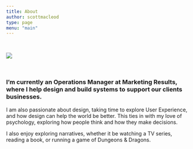 ```yaml
---
title: About
author: scottmacleod
type: page
menu: "main"
---
```

&nbsp;

![][1]

&nbsp;&nbsp;

### I&#8217;m currently an Operations Manager at Marketing Results, where I help design and build systems to support our clients businesses.

I am also passionate about design, taking time to explore User Experience, and how design can help the world be better. This ties in with my love of psychology, exploring how people think and how they make decisions.

I also enjoy exploring narratives, whether it be watching a TV series, reading a book, or running a game of Dungeons & Dragons.

 [1]: /images/me.jpg
